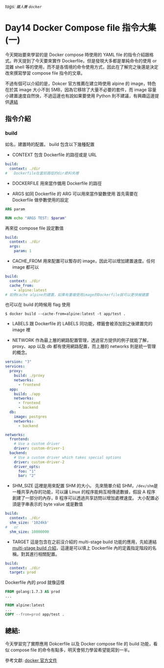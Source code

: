 ###### tags: `鐵人賽` `docker`

# Day14 Docker Compose file 指令大集(一)

今天開始要來學習的是 Docker compose 時使用的 YAML file 的指令介紹跟格式。昨天提到了今天要來實作 Dockerfile，但是發現大多都是單純命令的使用 or 混雜 shell 等的使用，而不是各情境的命令使用方式，因此在了解完之後還是決定改來撰寫學習 compose file 指令的文章。

不過有個可以介紹的是，Dokcer 官方推薦在建立時使用 alpine 的 image，特色在於其 image 大小不到 5MB，因為它移除了大量不必要的套件，而 image 容量小建置速度自然快，不過這邊也有說如果要使用 Python 則不建議，有興趣這邊提供[連結](https://pythonspeed.com/articles/alpine-docker-python/)

## 指令介紹

### build

如名，建置時的配置。
build 包含以下幾種配置

- CONTEXT
  包含 Dockerfile 的路徑或是 URL

```yaml
build:
  context: ./dir
#   Dockerfile在當前路徑的dir資料夾裡
```

- DOCKERFILE
  用來當作備用 Dockerfile 的路徑

- ARGS
  如同 Dockerfile 的 ARG 可以用來當作變數使用
  首先需要在 Dockerfile 做參數使用的設定

```dockerfile
ARG param

RUN echo "ARGS TEST: $param"
```

再來從 compose file 設定數值

```yaml
build:
  context: ./dir
  args:
    param: 1
```

- CACHE_FROM
  用來配置可以暫存的 image，因此可以增加建置速度。任何 image 都可以

```yaml
build:
  context: ./dir
  cache_from:
    - alpine:latest
# 如例cache alpine的建置，如果有重複使用image的Dockerfile就可以更快被建置
```

也可以在 build 的時候用 flag 使用

```shell
$ docker build --cache-from=alpine:latest -t app/test .
```

- LABELS
  跟 Dockerfile 的 LABELS 同功能，標籤會被添加到之後建置完的 image 裡

- NETWORK
  作為最上層的網路配置管理，透過官方提供的例子就能了解，proxy、app 以及 db 都有使用網路配置，而上層的 networks 則是統一管理的概念。

```yaml
version: "3"
services:
  proxy:
    build: ./proxy
    networks:
      - frontend
  app:
    build: ./app
    networks:
      - frontend
      - backend
  db:
    image: postgres
    networks:
      - backend

networks:
  frontend:
    # Use a custom driver
    driver: custom-driver-1
  backend:
    # Use a custom driver which takes special options
    driver: custom-driver-2
    driver_opts:
      foo: "1"
      bar: "2"
```

- SHM_SIZE
  這裡是用來配置 SHM 的大小。
  先來簡單介紹 SHM，`/dev/shm`是一種共享內存的功能，可以讓 Linux 的程序能夠互相傳遞數據，假設 A 程序創建了一部分的內存，B 程序可以透過共享訪問以增加處裡速度。
  大小配置必須是字串表示的 byte value 或是數值

```yaml
build:
  context: ./dir
  shm_size: '1024kb'
#   or
  shm_size: 10000000

```

- TARGET
  這是包含在之前沒介紹的 multi-stage build 功能的應用，先給連結[multi-stage build 介紹](https://)，這邊是可以填上 Dockerfile 內的定義指定階段的名稱，對其進行相關配置。

```yaml
build:
  context: ./dir
  target: prod
```

Dockerfile 內的 prod 就像這樣

```dockerfile
FROM golang:1.7.3 AS prod
...

FROM alpine:latest
...
COPY --from=prod app/test .
```

## 總結:

今天學習完了實際應用 Dokcerfile 以及 Docker compose file 的 build 功能，看似 compose file 的命令有點多，明天會努力學習希望能寫到一半。

參考文獻:
[docker 官方文件](https://docs.docker.com/)
